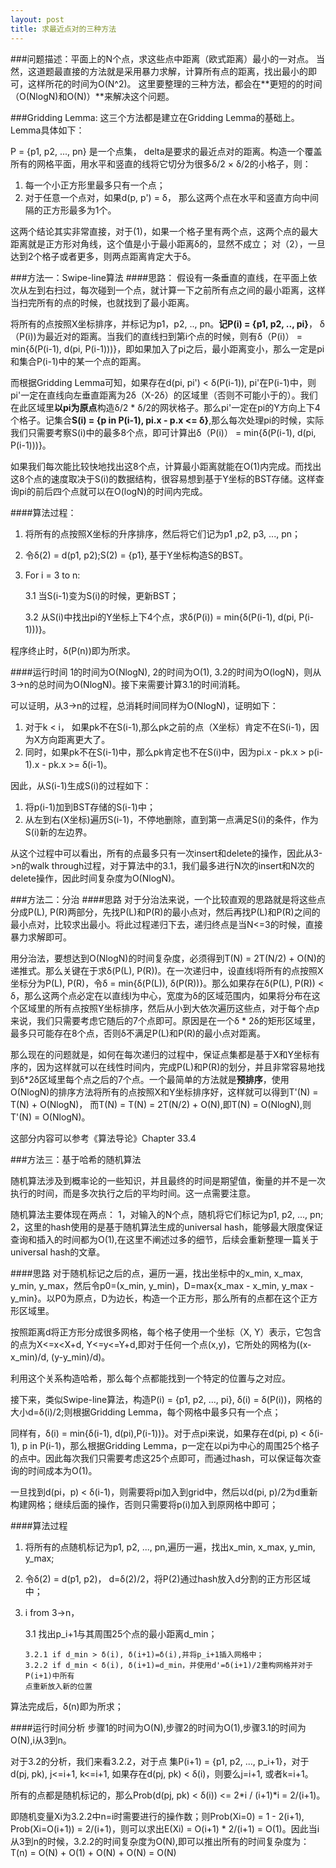 ```yaml
---
layout: post
title: 求最近点对的三种方法 
---
```


###问题描述：平面上的N个点，求这些点中距离（欧式距离）最小的一对点。
当然，这道题最直接的方法就是采用暴力求解，计算所有点的距离，找出最小的即可，这样所花的时间为O(N^2)。
这里要整理的三种方法，都会在**更短的的时间（O(NlogN)和O(N)）**来解决这个问题。

###Gridding Lemma:
这三个方法都是建立在Gridding Lemma的基础上。Lemma具体如下：

P = {p1, p2, ..., pn} 是一个点集， delta是要求的最近点对的距离。构造一个覆盖所有的网格平面，用水平和竖直的线将它切分为很多δ/2 × δ/2的小格子，则：

1. 每一个小正方形里最多只有一个点；
2. 对于任意一个点对，如果d(p, p') = δ， 那么这两个点在水平和竖直方向中间隔的正方形最多为1个。

这两个结论其实非常直接，对于(1)，如果一个格子里有两个点，这两个点的最大距离就是正方形对角线，这个值是小于最小距离δ的，显然不成立；
对（2），一旦达到2个格子或者更多，则两点距离肯定大于δ。

###方法一：Swipe-line算法
####思路：
假设有一条垂直的直线，在平面上依次从左到右扫过，每次碰到一个点，就计算一下之前所有点之间的最小距离，这样当扫完所有的点的时候，也就找到了最小距离。

将所有的点按照X坐标排序，并标记为p1，p2, .., pn。**记P(i) = {p1, p2, .., pi}**， δ（P(i))为最近对的距离。当我们的直线扫到第i个点的时候，则有δ（P(i)） = min{δ(P(i-1), d(pi, P(i-1)))}，即如果加入了pi之后，最小距离变小，那么一定是pi和集合P(i-1)中的某一个点的距离。

而根据Gridding Lemma可知，如果存在d(pi, pi') < δ(P(i-1)), pi'在P(i-1)中，则pi'一定在直线向左垂直距离为2δ（X-2δ）的区域里（否则不可能小于的）。我们在此区域里**以pi为原点**构造δ/2 * δ/2的网状格子。那么pi'一定在pi的Y方向上下4个格子。记集合**S(i) = {p in P(i-1), pi.x - p.x <= δ}**,那么每次处理pi的时候，实际我们只需要考察S(i)中的最多8个点，即可计算出δ（P(i)） = min{δ(P(i-1), d(pi, P(i-1)))}。

如果我们每次能比较快地找出这8个点，计算最小距离就能在O(1)内完成。而找出这8个点的速度取决于S(i)的数据结构，很容易想到基于Y坐标的BST存储。这样查询pi的前后四个点就可以在O(logN)的时间内完成。


####算法过程：

1.	将所有的点按照X坐标的升序排序，然后将它们记为p1 ,p2, p3, ..., pn；
2.	令δ(2) = d(p1, p2);S(2) = {p1}, 基于Y坐标构造S的BST。
3.	For i = 3 to n:

	3.1 当S(i-1)变为S(i)的时候，更新BST；
	
	3.2 从S(i)中找出pi的Y坐标上下4个点，求δ(P(i)) = min{δ(P(i-1), d(pi, P(i-1)))}。
	
	
程序终止时，δ(P(n))即为所求。

####运行时间
1的时间为O(NlogN), 2的时间为O(1), 3.2的时间为O(logN)，则从3->n的总时间为O(NlogN)。接下来需要计算3.1的时间消耗。

可以证明，从3->n的过程，总消耗时间同样为O(NlogN)，证明如下：

1.	对于k < i， 如果pk不在S(i-1),那么pk之前的点（X坐标）肯定不在S(i-1)，因为X方向距离更大了。
2.	同时，如果pk不在S(i-1)中，那么pk肯定也不在S(i)中，因为pi.x - pk.x > p(i-1).x - pk.x >= δ(i-1)。

因此，从S(i-1)生成S(i)的过程如下：

1.	将p(i-1)加到BST存储的S(i-1)中；
2.	从左到右(X坐标)遍历S(i-1)，不停地删除，直到第一点满足S(i)的条件，作为S(i)新的左边界。

从这个过程中可以看出，所有的点最多只有一次insert和delete的操作，因此从3->n的walk through过程，对于算法中的3.1，我们最多进行N次的insert和N次的delete操作，因此时间复杂度为O(NlogN)。


###方法二：分治
####思路
对于分治法来说，一个比较直观的思路就是将这些点分成P(L), P(R)两部分，先找P(L)和P(R)的最小点对，然后再找P(L)和P(R)之间的最小点对，比较求出最小。将此过程递归下去，递归终点是当N<=3的时候，直接暴力求解即可。

用分治法，要想达到O(NlogN)的时间复杂度，必须得到T(N) = 2T(N/2) + O(N)的递推式。那么关键在于求δ(P(L), P(R))。在一次递归中，设直线l将所有的点按照X坐标分为P(L), P(R)，令δ = min{δ(P(L)), δ(P(R))}。那么如果存在δ(P(L), P(R)) < δ，那么这两个点必定在以直线l为中心，宽度为δ的区域范围内，如果将分布在这个区域里的所有点按照Y坐标排序，然后从小到大依次遍历这些点，对于每个点p来说，我们只需要考虑它随后的7个点即可。原因是在一个δ * 2δ的矩形区域里，最多只可能存在8个点，否则δ不满足P(L)和P(R)的最小点对距离。

那么现在的问题就是，如何在每次递归的过程中，保证点集都是基于X和Y坐标有序的，因为这样就可以在线性时间内，完成P(L)和P(R)的划分，并且非常容易地找到δ*2δ区域里每个点之后的7个点。一个最简单的方法就是**预排序**，使用O(NlogN)的排序方法将所有的点按照X和Y坐标排序好，这样就可以得到T'(N) = T(N) + O(NlogN)， 而T(N) = T(N) = 2T(N/2) + O(N),即T(N) = O(NlogN),则T'(N) = O(NlogN)。

这部分内容可以参考《算法导论》Chapter 33.4


###方法三：基于哈希的随机算法

随机算法涉及到概率论的一些知识，并且最终的时间是期望值，衡量的并不是一次执行的时间，而是多次执行之后的平均时间。这一点需要注意。

随机算法主要体现在两点：
1，对输入的N个点，随机将它们标记为p1, p2, ..., pn;
2，这里的hash使用的是基于随机算法生成的universal hash，能够最大限度保证查询和插入的时间都为O(1),在这里不阐述过多的细节，后续会重新整理一篇关于universal hash的文章。

####思路
对于随机标记之后的点，遍历一遍，找出坐标中的x_min, x_max, y_min, y_max，然后令p0=(x_min, y_min)，D=max{x_max - x_min, y_max - y_min}。以P0为原点，D为边长，构造一个正方形，那么所有的点都在这个正方形区域里。

按照距离d将正方形分成很多网格，每个格子使用一个坐标（X, Y）表示，它包含的点为X<=x<X+d, Y<=y<=Y+d,即对于任何一个点(x,y)，它所处的网格为((x-x_min)/d, (y-y_min)/d)。

利用这个关系构造哈希，那么每个点都能找到一个特定的位置与之对应。

接下来，类似Swipe-line算法，构造P(i) = {p1, p2, ..., pi}, δ(i) = δ(P(i))，网格的大小d=δ(i)/2;则根据Gridding Lemma，每个网格中最多只有一个点；

同样有，δ(i) = min{δ(i-1), d(pi),P(i-1))}。对于点pi来说，如果存在d(pi, p) < δ(i-1), p in P(i-1)，那么根据Gridding Lemma，p一定在以pi为中心的周围25个格子的点中。因此每次我们只需要考虑这25个点即可，而通过hash，可以保证每次查询的时间成本为O(1)。

一旦找到d(pi，p) < δ(i-1)，则需要将pi加入到grid中，然后以d(pi, p)/2为d重新构建网格；继续后面的操作，否则只需要将p(i)加入到原网格中即可；


####算法过程
1.	将所有的点随机标记为p1, p2, ..., pn,遍历一遍，找出x_min, x_max, y_min, y_max;
2.	令δ(2) = d(p1, p2)， d=δ(2)/2，将P(2)通过hash放入d分割的正方形区域中；
3.	i from 3->n，

	3.1 找出p_i+1与其周围25个点的最小距离d_min；
	
		3.2.1 if d_min > δ(i), δ(i+1)=δ(i),并将p_i+1插入网格中；
		3.2.2 if d_min < δ(i), δ(i+1)=d_min，并使用d'=δ(i+1)/2重构网格并对于P(i+1)中所有
		点重新放入新的位置
		
算法完成后，δ(n)即为所求；

####运行时间分析
步骤1的时间为O(N),步骤2的时间为O(1),步骤3.1的时间为O(N),i从3到n。

对于3.2的分析，我们来看3.2.2，对于点 集P(i+1) = {p1, p2, ..., p_i+1}，对于d(pj, pk), j<=i+1, k<=i+1, 如果存在d(pj, pk) < δ(i)，则要么j=i+1, 或者k=i+1。
	
所有的点都是随机标记的，那么Prob(d(pj, pk) < δ(i)) <= 2\*i / (i+1)\*i = 2/(i+1)。

即随机变量Xi为3.2.2中n=i时需要进行的操作数；则Prob(Xi=0) = 1 - 2(i+1), Prob(Xi=O(i+1)) = 2/(i+1)，则可以求出E(Xi) = O(i+1) * 2/(i+1) = O(1)。因此当i从3到n的时候，3.2.2的时间复杂度为O(N),即可以推出所有的时间复杂度为：T(n) = O(N) + O(1) + O(N) + O(N) = O(N)






